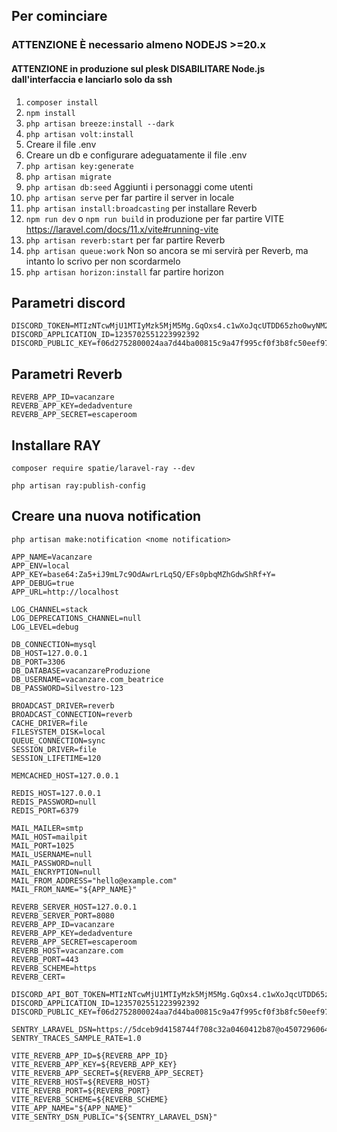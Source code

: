 ## Per cominciare

### **ATTENZIONE** È necessario almeno NODEJS >=20.x
#### **ATTENZIONE** in produzione sul plesk DISABILITARE Node.js dall'interfaccia e lanciarlo solo da ssh

1. ``` composer install ```
2. ``` npm install ```
3. ```php artisan breeze:install --dark```
4. ```php artisan volt:install```
5. Creare il file .env
6. Creare un db e configurare adeguatamente il file .env
7. ```php artisan key:generate```
8. ```php artisan migrate```
9. ```php artisan db:seed``` Aggiunti i personaggi come utenti
10. ```php artisan serve``` per far partire il server in locale
11. ```php artisan install:broadcasting``` per installare Reverb
12. ```npm run dev``` o ```npm run build``` in produzione per far partire VITE https://laravel.com/docs/11.x/vite#running-vite
13. ```php artisan reverb:start``` per far partire Reverb
14. ```php artisan queue:work``` Non so ancora se mi servirà per Reverb, ma intanto lo scrivo per non scordarmelo
15. ```php artisan horizon:install``` far partire horizon

## Parametri discord
```
DISCORD_TOKEN=MTIzNTcwMjU1MTIyMzk5MjM5Mg.GqOxs4.c1wXoJqcUTDD65zho0wyNM2WmL32Nan9gK_GwA
DISCORD_APPLICATION_ID=1235702551223992392
DISCORD_PUBLIC_KEY=f06d2752800024aa7d44ba00815c9a47f995cf0f3b8fc50eef9767862dffd63d
```
## Parametri Reverb 
```
REVERB_APP_ID=vacanzare
REVERB_APP_KEY=dedadventure
REVERB_APP_SECRET=escaperoom
```
## Installare RAY

```composer require spatie/laravel-ray --dev```

```php artisan ray:publish-config```

## Creare una nuova notification

```php artisan make:notification <nome notification>```

```
APP_NAME=Vacanzare
APP_ENV=local
APP_KEY=base64:Za5+iJ9mL7c9OdAwrLrLq5Q/EFs0pbqMZhGdwShRf+Y=
APP_DEBUG=true
APP_URL=http://localhost

LOG_CHANNEL=stack
LOG_DEPRECATIONS_CHANNEL=null
LOG_LEVEL=debug

DB_CONNECTION=mysql
DB_HOST=127.0.0.1
DB_PORT=3306
DB_DATABASE=vacanzareProduzione
DB_USERNAME=vacanzare.com_beatrice
DB_PASSWORD=Silvestro-123

BROADCAST_DRIVER=reverb
BROADCAST_CONNECTION=reverb
CACHE_DRIVER=file
FILESYSTEM_DISK=local
QUEUE_CONNECTION=sync
SESSION_DRIVER=file
SESSION_LIFETIME=120

MEMCACHED_HOST=127.0.0.1

REDIS_HOST=127.0.0.1
REDIS_PASSWORD=null
REDIS_PORT=6379

MAIL_MAILER=smtp
MAIL_HOST=mailpit
MAIL_PORT=1025
MAIL_USERNAME=null
MAIL_PASSWORD=null
MAIL_ENCRYPTION=null
MAIL_FROM_ADDRESS="hello@example.com"
MAIL_FROM_NAME="${APP_NAME}"

REVERB_SERVER_HOST=127.0.0.1
REVERB_SERVER_PORT=8080
REVERB_APP_ID=vacanzare
REVERB_APP_KEY=dedadventure
REVERB_APP_SECRET=escaperoom
REVERB_HOST=vacanzare.com
REVERB_PORT=443
REVERB_SCHEME=https
REVERB_CERT=

DISCORD_API_BOT_TOKEN=MTIzNTcwMjU1MTIyMzk5MjM5Mg.GqOxs4.c1wXoJqcUTDD65zho0wyNM2WmL32Nan9gK_GwA
DISCORD_APPLICATION_ID=1235702551223992392
DISCORD_PUBLIC_KEY=f06d2752800024aa7d44ba00815c9a47f995cf0f3b8fc50eef9767862dffd63d

SENTRY_LARAVEL_DSN=https://5dceb9d4158744f708c32a0460412b87@o4507296064798720.ingest.de.sentry.io/4507303784349776
SENTRY_TRACES_SAMPLE_RATE=1.0

VITE_REVERB_APP_ID=${REVERB_APP_ID}
VITE_REVERB_APP_KEY=${REVERB_APP_KEY}
VITE_REVERB_APP_SECRET=${REVERB_APP_SECRET}
VITE_REVERB_HOST=${REVERB_HOST}
VITE_REVERB_PORT=${REVERB_PORT}
VITE_REVERB_SCHEME=${REVERB_SCHEME}
VITE_APP_NAME="${APP_NAME}"
VITE_SENTRY_DSN_PUBLIC="${SENTRY_LARAVEL_DSN}"
```
